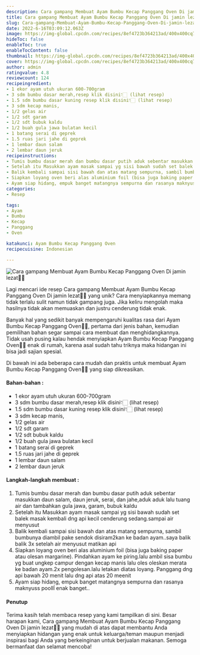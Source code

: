 ```yaml
---
description: Cara gampang Membuat Ayam Bumbu Kecap Panggang Oven Di jamin lezat"
title: Cara gampang Membuat Ayam Bumbu Kecap Panggang Oven Di jamin lezat
slug: Cara-gampang-Membuat-Ayam-Bumbu-Kecap-Panggang-Oven-Di-jamin-lezat
date: 2022-6-16T03:09:12.063Z
image: https://img-global.cpcdn.com/recipes/8ef4723b364213ad/400x400cq70/photo.jpg
hideToc: false
enableToc: true
enableTocContent: false
thumbnail: https://img-global.cpcdn.com/recipes/8ef4723b364213ad/400x400cq70/photo.jpg
cover: https://img-global.cpcdn.com/recipes/8ef4723b364213ad/400x400cq70/photo.jpg
author: admin
ratingvalue: 4.8
reviewcount: 124
recipeingredient:
- 1 ekor ayam utuh ukuran 600-700gram
- 3 sdm bumbu dasar merah,resep klik disini👇🏻 (lihat resep)
- 1.5 sdm bumbu dasar kuning resep klik disini👇🏻 (lihat resep)
- 3 sdm kecap manis,
- 1/2 gelas air
- 1/2 sdt garam
- 1/2 sdt bubuk kaldu
- 1/2 buah gula jawa bulatan kecil
- 1 batang serai di geprek
- 1.5 ruas jari jahe di geprek
- 1 lembar daun salam
- 2 lembar daun jeruk
recipeinstructions:
- Tumis bumbu dasar merah dan bumbu dasar putih aduk sebentar masukkan daun salam, daun jeruk, serai, dan jahe,aduk aduk lalu tuang air dan tambahkan gula jawa, garam, bubuk kaldu
- Setelah itu Masukkan ayam masak sampai yg sisi bawah sudah set balek masak kembali dng api kecil cenderung sedang.sampai air menyusut
- Balik kembali sampai sisi bawah dan atas matang sempurna, sambil bumbunya diambil pake sendok disiram2kan ke badan ayam..saya balik balik 3x setelah air menyusut matikan api
- Siapkan loyang oven beri alas aluminium foil (bisa juga baking paper atau olesan margarine). Pindahkan ayam ke piring.lalu ambil sisa bumbu yg buat ungkep campur dengan kecap manis lalu oles oleskan merata ke badan ayam.2x pengolesan.lalu letakan diatas loyang. Panggang dng api bawah 20 menit lalu dng api atas 20 meenit
- Ayam siap hidang, empuk banget matangnya sempurna dan rasanya maknyuss poollĺ enak banget..
categories:
- Resep

tags:
- Ayam
- Bumbu
- Kecap
- Panggang
- Oven

katakunci: Ayam Bumbu Kecap Panggang Oven
recipecuisine: Indonesian

---
```


![Cara gampang Membuat Ayam Bumbu Kecap Panggang Oven Di jamin lezat👩‍🍳](https://img-global.cpcdn.com/recipes/8ef4723b364213ad/400x400cq70/photo.jpg)

Lagi mencari ide resep Cara gampang Membuat Ayam Bumbu Kecap Panggang Oven Di jamin lezat👩‍🍳 yang unik? Cara menyiapkannya memang tidak terlalu sulit namun tidak gampang juga. Jika keliru mengolah maka hasilnya tidak akan memuaskan dan justru cenderung tidak enak.

Banyak hal yang sedikit banyak mempengaruhi kualitas rasa dari Ayam Bumbu Kecap Panggang Oven👩‍🍳, pertama dari jenis bahan, kemudian pemilihan bahan segar sampai cara membuat dan menghidangkannya. Tidak usah pusing kalau hendak menyiapkan Ayam Bumbu Kecap Panggang Oven👩‍🍳 enak di rumah, karena asal sudah tahu triknya maka hidangan ini bisa jadi sajian spesial.

Di bawah ini ada beberapa cara mudah dan praktis untuk membuat Ayam Bumbu Kecap Panggang Oven👩‍🍳 yang siap dikreasikan.

<!--inarticleads1-->

#### Bahan-bahan :

- 1 ekor ayam utuh ukuran 600-700gram
- 3 sdm bumbu dasar merah,resep klik disini👇🏻 (lihat resep)
- 1.5 sdm bumbu dasar kuning resep klik disini👇🏻 (lihat resep)
- 3 sdm kecap manis,
- 1/2 gelas air
- 1/2 sdt garam
- 1/2 sdt bubuk kaldu
- 1/2 buah gula jawa bulatan kecil
- 1 batang serai di geprek
- 1.5 ruas jari jahe di geprek
- 1 lembar daun salam
- 2 lembar daun jeruk

<!--inarticleads2-->

#### Langkah-langkah membuat :

1. Tumis bumbu dasar merah dan bumbu dasar putih aduk sebentar masukkan daun salam, daun jeruk, serai, dan jahe,aduk aduk lalu tuang air dan tambahkan gula jawa, garam, bubuk kaldu
1. Setelah itu Masukkan ayam masak sampai yg sisi bawah sudah set balek masak kembali dng api kecil cenderung sedang.sampai air menyusut
1. Balik kembali sampai sisi bawah dan atas matang sempurna, sambil bumbunya diambil pake sendok disiram2kan ke badan ayam..saya balik balik 3x setelah air menyusut matikan api
1. Siapkan loyang oven beri alas aluminium foil (bisa juga baking paper atau olesan margarine). Pindahkan ayam ke piring.lalu ambil sisa bumbu yg buat ungkep campur dengan kecap manis lalu oles oleskan merata ke badan ayam.2x pengolesan.lalu letakan diatas loyang. Panggang dng api bawah 20 menit lalu dng api atas 20 meenit
1. Ayam siap hidang, empuk banget matangnya sempurna dan rasanya maknyuss poollĺ enak banget..

#### Penutup

Terima kasih telah membaca resep yang kami tampilkan di sini. Besar harapan kami, Cara gampang Membuat Ayam Bumbu Kecap Panggang Oven Di jamin lezat👩‍🍳 yang mudah di atas dapat membantu Anda menyiapkan hidangan yang enak untuk keluarga/teman maupun menjadi inspirasi bagi Anda yang berkeinginan untuk berjualan makanan. Semoga bermanfaat dan selamat mencoba!